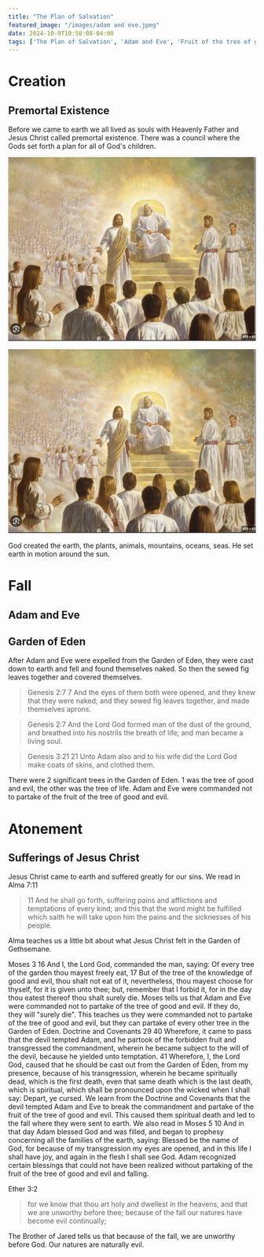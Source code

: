 ```yaml
---
title: "The Plan of Salvation"
featured_image: "/images/adam and eve.jpeg"
date: 2024-10-9T10:58:08-04:00
tags: ['The Plan of Salvation', 'Adam and Eve', 'Fruit of the tree of good and evil', 'Atonement of Jesus Christ', 'Creation', 'Fall', 'Atonement', 'Symbol', 'Temple', 'Covenant']
---
```


# Creation

## Premortal Existence

Before we came to earth we all lived as souls with Heavenly Father and Jesus Christ called premortal existence. There was a council where the Gods set forth a plan for all of God's children. 

<!-- ![pizza](premortal%20existence.PNG) -->

![premortal existence](/images/premortal%20existence.PNG)

![premortal existence](/content/images/premortal%20existence.PNG)

<!-- <img src="/posts/premortal exis
tence.PNG" alt="premortal existence"> -->

<!-- <img src="/content/images/premortal existence.PNG" alt="premortal existence"> -->

<!-- ![earth](/images/earth.jpeg) -->

God created the earth, the plants, animals, mountains, oceans, seas. He set earth in motion around the sun. 

# Fall

## Adam and Eve

## Garden of Eden

After Adam and Eve were expelled from the Garden of Eden, they were cast down to earth and fell and found themselves naked. So then the sewed fig leaves together and covered themselves. 

> Genesis 2:7
> 7 And the eyes of them both were opened, and they knew that they were naked; and they sewed fig leaves together, and made themselves aprons.

> Genesis 2:7
> And the Lord God formed man of the dust of the ground, and breathed into his nostrils the breath of life; and man became a living soul.

> Genesis 3:21
> 21 Unto Adam also and to his wife did the Lord God make coats of skins, and clothed them.

There were 2 significant trees in the Garden of Eden. 1 was the tree of good and evil, the other was the tree of life. Adam and Eve were commanded not to partake of the fruit of the tree of good and evil. 

# Atonement

## Sufferings of Jesus Christ

Jesus Christ came to earth and suffered greatly for our sins. We read in Alma 7:11

> 11 And he shall go forth, suffering pains and afflictions and temptations of every kind; and this that the word might be fulfilled which saith he will take upon him the pains and the sicknesses of his people.

Alma teaches us a little bit about what Jesus Christ felt in the Garden of Gethsemane. 

Moses 3 
16 And I, the Lord God, commanded the man, saying: Of every tree of the garden thou mayest freely eat,
17 But of the tree of the knowledge of good and evil, thou shalt not eat of it, nevertheless, thou mayest choose for thyself, for it is given unto thee; but, remember that I forbid it, for in the day thou eatest thereof thou shalt surely die.
Moses tells us that Adam and Eve were commanded not to partake of the tree of good and evil. If they do, they will "surely die". This teaches us they were commanded not to partake of the tree of good and evil, but they can partake of every other tree in the Garden of Eden.
Doctrine and Covenants 29
40 Wherefore, it came to pass that the devil tempted Adam, and he partook of the forbidden fruit and transgressed the commandment, wherein he became subject to the will of the devil, because he yielded unto temptation.
41 Wherefore, I, the Lord God, caused that he should be cast out from the Garden of Eden, from my presence, because of his transgression, wherein he became spiritually dead, which is the first death, even that same death which is the last death, which is spiritual, which shall be pronounced upon the wicked when I shall say: Depart, ye cursed.
We learn from the Doctrine and Covenants that the devil tempted Adam and Eve to break the commandment and partake of the fruit of the tree of good and evil. This caused them spiritual death and led to the fall where they were sent to earth. 
We also read in Moses 5
10 And in that day Adam blessed God and was filled, and began to prophesy concerning all the families of the earth, saying: Blessed be the name of God, for because of my transgression my eyes are opened, and in this life I shall have joy, and again in the flesh I shall see God.
Adam recognized certain blessings that could not have been realized without partaking of the fruit of the tree of good and evil and falling.

Ether 3:2

> for we know that thou art holy and dwellest in the heavens, and that we are unworthy before thee; because of the fall our natures have become evil continually;

The Brother of Jared tells us that because of the fall, we are unworthy before God. Our natures are naturally evil. 